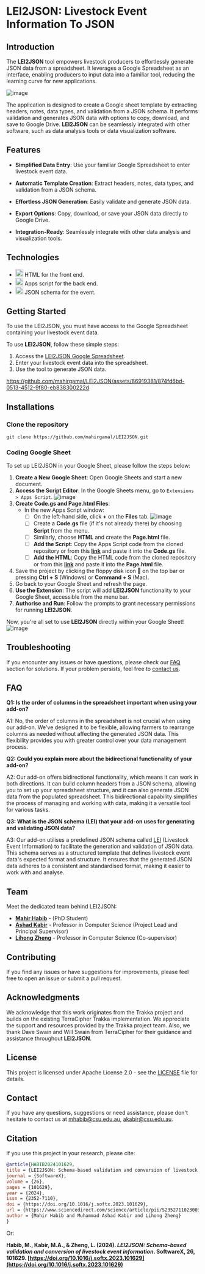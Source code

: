 
# LEI2JSON: Livestock Event Information To JSON

## Introduction

The **LEI2JSON** tool empowers livestock producers to effortlessly generate JSON data from a spreadsheet. It leverages a Google Spreadsheet as an interface, enabling producers to input data into a familiar tool, reducing the learning curve for new applications.

![image](https://github.com/mahirgamal/LEI2JSON/assets/86919381/09588795-798b-4b78-85af-09636a8a27ab)

The application is designed to create a Google sheet template by extracting headers, notes, data types, and validation from a JSON schema. It performs validation and generates JSON data with options to copy, download, and save to Google Drive. **LEI2JSON** can be seamlessly integrated with other software, such as data analysis tools or data visualization software.

## Features

- **Simplified Data Entry**: Use your familiar Google Spreadsheet to enter livestock event data.

- **Automatic Template Creation**: Extract headers, notes, data types, and validation from a JSON schema.

- **Effortless JSON Generation**: Easily validate and generate JSON data.

- **Export Options**: Copy, download, or save your JSON data directly to Google Drive.

- **Integration-Ready**: Seamlessly integrate with other data analysis and visualization tools.

## Technologies

- <img src="https://www.iconpacks.net/icons/2/free-html-icon-1467-thumb.png" alt="HTML Icon" width="20"> HTML for the front end.
- <img src="https://cdn-icons-png.flaticon.com/512/2965/2965300.png" alt="JavaScript Icon" width="20"> Apps script for the back end.
- <img src="https://w7.pngwing.com/pngs/124/578/png-transparent-json-computer-icons-jar-jar-angle-text-rectangle-thumbnail.png" alt="JSON Schema Icon" width="20"> JSON schema for the event.


## Getting Started
To use the LEI2JSON, you must have access to the Google Spreadsheet containing your livestock event data.

To use **LEI2JSON**, follow these simple steps:
1. Access the [LEI2JSON Google Spreadsheet][LEI2JSON].
2. Enter your livestock event data into the spreadsheet.
3. Use the tool to generate JSON data.

https://github.com/mahirgamal/LEI2JSON/assets/86919381/874fd6bd-0513-4512-9f80-eb838300222d

## Installations

### Clone the repository
    git clone https://github.com/mahirgamal/LEI2JSON.git

### Coding Google Sheet

To set up LEI2JSON in your Google Sheet, please follow the steps below:
1. **Create a New Google Sheet**: Open Google Sheets and start a new document.
2. **Access the Script Editor**: In the Google Sheets menu, go to `Extensions > Apps Script`.
![image](https://github.com/mahirgamal/LEI2JSON/assets/86919381/eb49db32-4220-4233-9a96-6b5999169f67)
3. **Create Code.gs and Page.html Files**:
   - In the new Apps Script window:
	 - [ ] On the left-hand side, click **$+$** on the **Files** tab.
![image](https://github.com/mahirgamal/LEI2JSON/assets/86919381/d0a284c6-669c-4d71-b47d-bb8b03771c36)
	 - [ ] Create a **Code.gs** file (if it's not already there) by choosing **Script** from the menu.
	 - [ ] Similarly, choose **HTML** and create the **Page.html** file.
	 - [ ] **Add the Script**: Copy the Apps Script code from the cloned repository or from this  **[link][JavaScript]** and paste it into the **Code.gs** file.
	 - [ ] **Add the HTML**: Copy the HTML code from the cloned repository or from this  **[link][html]** and paste it into the **Page.html** file.
4. Save the project by clicking the floppy disk icon 💾 on the top bar or pressing **Ctrl + S** (Windows) or **Command + S** (Mac).
5. Go back to your Google Sheet and refresh the page.
6. **Use the Extension**: The script will add **LEI2JSON** functionality to your Google Sheet, accessible from the menu bar.
7. **Authorise and Run**: Follow the prompts to grant necessary permissions for running **LEI2JSON**.

Now, you're all set to use **LEI2JSON** directly within your Google Sheet!
![image](https://github.com/mahirgamal/LEI2JSON/assets/86919381/4bce8c04-db0a-4797-aaf5-790c9f283fac)
## Troubleshooting
If you encounter any issues or have questions, please check our [FAQ](#FAQ) section for solutions. If your problem persists, feel free to [contact us](#Contact).

## FAQ
**Q1: Is the order of columns in the spreadsheet important when using your add-on?**

A1: No, the order of columns in the spreadsheet is not crucial when using our add-on. We've designed it to be flexible, allowing farmers to rearrange columns as needed without affecting the generated JSON data. This flexibility provides you with greater control over your data management process.

**Q2: Could you explain more about the bidirectional functionality of your add-on?**

A2: Our add-on offers bidirectional functionality, which means it can work in both directions. It can build column headers from a JSON schema, allowing you to set up your spreadsheet structure, and it can also generate JSON data from the populated spreadsheet. This bidirectional capability simplifies the process of managing and working with data, making it a versatile tool for various tasks.

**Q3: What is the JSON schema (LEI) that your add-on uses for generating and validating JSON data?**

A3: Our add-on utilises a predefined JSON schema called [LEI](https://github.com/mahirgamal/LEI-schema) (Livestock Event Information) to facilitate the generation and validation of JSON data. This schema serves as a structured template that defines livestock event data's expected format and structure. It ensures that the generated JSON data adheres to a consistent and standardised format, making it easier to work with and analyse.

## Team

Meet the dedicated team behind LEI2JSON:

- [**Mahir Habib**](https://researchoutput.csu.edu.au/en/persons/mahir-habib) - (PhD Student)
- [**Ashad Kabir**](https://researchoutput.csu.edu.au/en/persons/akabircsueduau) - Professor in Computer Science (Project Lead and Principal Supervisor)
- [**Lihong Zheng**](https://researchoutput.csu.edu.au/en/persons/lzhengcsueduau) - Professor in Computer Science (Co-supervisor)

## Contributing
If you find any issues or have suggestions for improvements, please feel free to open an issue or submit a pull request.

## Acknowledgments
We acknowledge that this work originates from the Trakka project and builds on the existing TerraCipher Trakka implementation. We appreciate the support and resources provided by the Trakka project team. Also, we thank Dave Swain and Will Swain from TerraCipher for their guidance and assistance throughout **LEI2JSON**.


## License
This project is licensed under Apache License 2.0 - see the [LICENSE][lic] file for details.

## Contact
If you have any questions, suggestions or need assistance, please don't hesitate to contact us at mhabib@csu.edu.au, akabir@csu.edu.au.

## Citation

If you use this project in your research, please cite:

```bibtex
@article{HABIB2024101629,
title = {LEI2JSON: Schema-based validation and conversion of livestock event information},
journal = {SoftwareX},
volume = {26},
pages = {101629},
year = {2024},
issn = {2352-7110},
doi = {https://doi.org/10.1016/j.softx.2023.101629},
url = {https://www.sciencedirect.com/science/article/pii/S2352711023003254},
author = {Mahir Habib and Muhammad Ashad Kabir and Lihong Zheng}
}
```
Or:

**Habib, M., Kabir, M.A., & Zheng, L. (2024). _LEI2JSON: Schema-based validation and conversion of livestock event information_. SoftwareX, 26, 101629. [https://doi.org/10.1016/j.softx.2023.101629](https://doi.org/10.1016/j.softx.2023.101629)**

[//]: #
  [LEI2JSON]:  <https://docs.google.com/spreadsheets/d/1bY8gVCLbVUoGXgYd5DosBFXTjOZqGR4kK8yUstpqIBs/edit#gid=0>
  [lic]: <https://github.com/mahirgamal/LEI2JSON/blob/main/LICENSE>
  [html]: <https://github.com/mahirgamal/LEI2JSON/blob/main/src/Page.html>
  [JavaScript]: <https://github.com/mahirgamal/LEI2JSON/blob/main/src/Code.gs>
 
